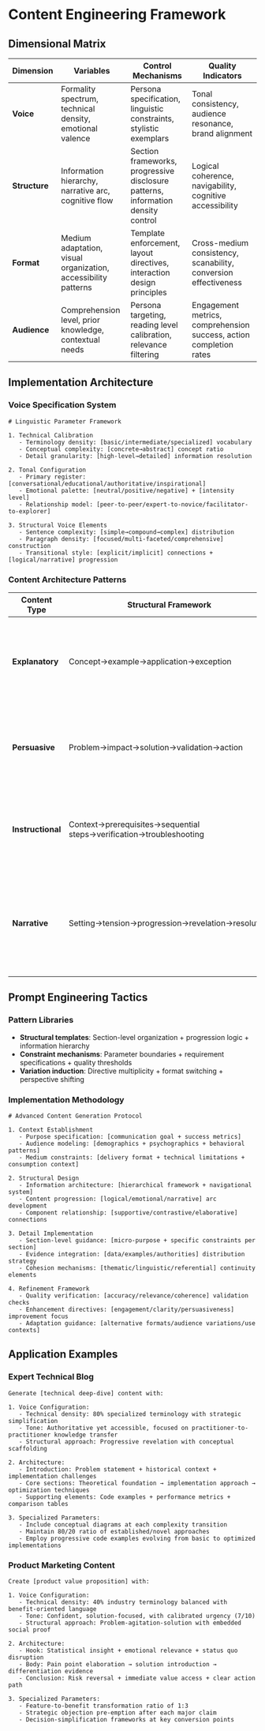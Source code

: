 # Content Engineering Framework

## Dimensional Matrix
| Dimension | Variables | Control Mechanisms | Quality Indicators |
|-----------|-----------|-------------------|-------------------|
| **Voice** | Formality spectrum, technical density, emotional valence | Persona specification, linguistic constraints, stylistic exemplars | Tonal consistency, audience resonance, brand alignment |
| **Structure** | Information hierarchy, narrative arc, cognitive flow | Section frameworks, progressive disclosure patterns, information density control | Logical coherence, navigability, cognitive accessibility |
| **Format** | Medium adaptation, visual organization, accessibility patterns | Template enforcement, layout directives, interaction design principles | Cross-medium consistency, scanability, conversion effectiveness |
| **Audience** | Comprehension level, prior knowledge, contextual needs | Persona targeting, reading level calibration, relevance filtering | Engagement metrics, comprehension success, action completion rates |

## Implementation Architecture

### Voice Specification System
```
# Linguistic Parameter Framework

1. Technical Calibration
   - Terminology density: [basic/intermediate/specialized] vocabulary
   - Conceptual complexity: [concrete→abstract] concept ratio
   - Detail granularity: [high-level→detailed] information resolution

2. Tonal Configuration
   - Primary register: [conversational/educational/authoritative/inspirational]
   - Emotional palette: [neutral/positive/negative] + [intensity level]
   - Relationship model: [peer-to-peer/expert-to-novice/facilitator-to-explorer]

3. Structural Voice Elements
   - Sentence complexity: [simple→compound→complex] distribution
   - Paragraph density: [focused/multi-faceted/comprehensive] construction
   - Transitional style: [explicit/implicit] connections + [logical/narrative] progression
```

### Content Architecture Patterns
| Content Type | Structural Framework | Implementation Formula |
|--------------|----------------------|------------------------|
| **Explanatory** | Concept→example→application→exception | `Define core principles → illustrate with concrete examples → demonstrate practical application → address edge cases and limitations` |
| **Persuasive** | Problem→impact→solution→validation→action | `Establish pain point → amplify consequences → present solution → provide evidence → specify clear next steps` |
| **Instructional** | Context→prerequisites→sequential steps→verification→troubleshooting | `Establish purpose → list requirements → detail precise procedure → provide success indicators → anticipate common issues` |
| **Narrative** | Setting→tension→progression→revelation→resolution | `Establish context → introduce conflict → develop through meaningful events → deliver insight → conclude with transformed state` |

## Prompt Engineering Tactics

### Pattern Libraries
- **Structural templates**: Section-level organization + progression logic + information hierarchy
- **Constraint mechanisms**: Parameter boundaries + requirement specifications + quality thresholds
- **Variation induction**: Directive multiplicity + format switching + perspective shifting

### Implementation Methodology
```
# Advanced Content Generation Protocol

1. Context Establishment
   - Purpose specification: [communication goal + success metrics]
   - Audience modeling: [demographics + psychographics + behavioral patterns]
   - Medium constraints: [delivery format + technical limitations + consumption context]

2. Structural Design
   - Information architecture: [hierarchical framework + navigational system]
   - Content progression: [logical/emotional/narrative] arc development
   - Component relationship: [supportive/contrastive/elaborative] connections

3. Detail Implementation
   - Section-level guidance: [micro-purpose + specific constraints per section]
   - Evidence integration: [data/examples/authorities] distribution strategy
   - Cohesion mechanisms: [thematic/linguistic/referential] continuity elements

4. Refinement Framework
   - Quality verification: [accuracy/relevance/coherence] validation checks
   - Enhancement directives: [engagement/clarity/persuasiveness] improvement focus
   - Adaptation guidance: [alternative formats/audience variations/use contexts]
```

## Application Examples

### Expert Technical Blog
```
Generate [technical deep-dive] content with:

1. Voice Configuration:
   - Technical density: 80% specialized terminology with strategic simplification
   - Tone: Authoritative yet accessible, focused on practitioner-to-practitioner knowledge transfer
   - Structural approach: Progressive revelation with conceptual scaffolding

2. Architecture:
   - Introduction: Problem statement + historical context + implementation challenges
   - Core sections: Theoretical foundation → implementation approach → optimization techniques
   - Supporting elements: Code examples + performance metrics + comparison tables

3. Specialized Parameters:
   - Include conceptual diagrams at each complexity transition
   - Maintain 80/20 ratio of established/novel approaches
   - Employ progressive code examples evolving from basic to optimized implementations
```

### Product Marketing Content
```
Create [product value proposition] with:

1. Voice Configuration:
   - Technical density: 40% industry terminology balanced with benefit-oriented language
   - Tone: Confident, solution-focused, with calibrated urgency (7/10)
   - Structural approach: Problem-agitation-solution with embedded social proof

2. Architecture:
   - Hook: Statistical insight + emotional relevance + status quo disruption
   - Body: Pain point elaboration → solution introduction → differentiation evidence
   - Conclusion: Risk reversal + immediate value access + clear action path

3. Specialized Parameters:
   - Feature-to-benefit transformation ratio of 1:3
   - Strategic objection pre-emption after each major claim
   - Decision-simplification frameworks at key conversion points
``` 
